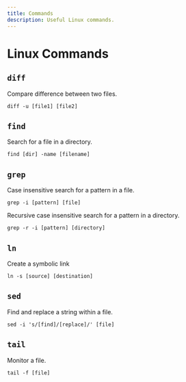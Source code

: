 ```yaml
---
title: Commands
description: Useful Linux commands.
---
```


# Linux Commands

## `diff`

Compare difference between two files.

```shell
diff -u [file1] [file2]
```

## `find`

Search for a file in a directory.

```shell
find [dir] -name [filename]
```

## `grep`

Case insensitive search for a pattern in a file.

```shell
grep -i [pattern] [file]
```

Recursive case insensitive search for a pattern in a directory.

```shell
grep -r -i [pattern] [directory]
```

## `ln`

Create a symbolic link

```shell
ln -s [source] [destination]
```

## `sed`

Find and replace a string within a file.

```shell
sed -i 's/[find]/[replace]/' [file]
```

## `tail`

Monitor a file.

```shell
tail -f [file]
```
